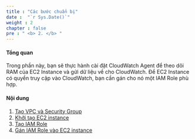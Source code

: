 ```yaml
---
title : "Các bước chuẩn bị"
date :  "`r Sys.Date()`" 
weight : 2 
chapter : false
pre : " <b> 2. </b> "
---
```


#### Tổng quan

Trong phần này, bạn sẽ thực hành cài đặt CloudWatch Agent để theo dõi RAM của EC2 Instance và gửi dữ liệu về cho CloudWatch. Để EC2 Instance có quyền truy cập vào CloudWatch, bạn cần gán cho nó một IAM Role phù hợp.

#### Nội dung

1. [Tạo VPC và Security Group](2.1-createvpcandsecuritygroup)
2. [Khởi tạo EC2 instance](2.2-createec2instance)
3. [Tạo IAM Role](2.3-createiamrole)
4. [Gán IAM Role vào EC2 instance](2.4-attachiamrole)